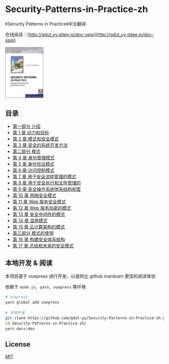 # Security-Patterns-in-Practice-zh

《Security Patterns in Practice》中文翻译

在线阅读：[http://gdut_yy.gitee.io/doc-spip](http://gdut_yy.gitee.io/doc-spip)

<img src="./docs/cover.jpg" width=24% />

## 目录

- [第一部分 介绍](docs/part1.md)
- [第 1 章 动力和目标](docs/ch1.md)
- [第 2 章 模式和安全模式](docs/ch2.md)
- [第 3 章 安全的系统开发方法](docs/ch3.md)
- [第二部分 模式](docs/part2.md)
- [第 4 章 身份管理模式](docs/ch4.md)
- [第 5 章 身份验证模式](docs/ch5.md)
- [第 6 章 访问控制模式](docs/ch6.md)
- [第 7 章 用于安全流程管理的模式](docs/ch7.md)
- [第 8 章 用于安全执行和文件管理的](docs/ch8.md)
- [第 9 章 安全操作系统体系结构和管](docs/ch9.md)
- [第 10 章 网络安全模式](docs/ch10.md)
- [第 11 章 Web 服务安全模式](docs/ch11.md)
- [第 12 章 Web 服务加密的模式](docs/c12.md)
- [第 13 章 安全中间件的模式](docs/ch13.md)
- [第 14 章 滥用模式](docs/ch14.md)
- [第 15 章 云计算架构的模式](docs/ch15.md)
- [第三部分 模式的使用](docs/part3.md)
- [第 16 章 构建安全体系结构](docs/ch16.md)
- [第 17 章 总结和未来的安全模式](docs/ch17.md)

## 本地开发 & 阅读

本项目基于 vuepress 进行开发，以提供比 github mardown 更佳的阅读体验

依赖于 `node.js`、`yarn`、`vuepress` 等环境

```sh
# vuepress
yarn global add vuepress

# 本地开发
git clone https://github.com/gdut-yy/Security-Patterns-in-Practice-zh.git
cd Security-Patterns-in-Practice-zh/
yarn docs:dev
```

## License

[MIT](./LICENSE)
